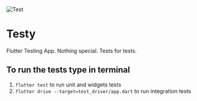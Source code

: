 ![Test](https://github.com/pax1t/testy/workflows/Test/badge.svg)

# Testy

Flutter Testing App.
Nothing special. Tests for tests.

## To run the tests type in terminal

1. `flutter test` to run unit and widgets tests
2. `flutter drive --target=test_driver/app.dart` to run integration tests

